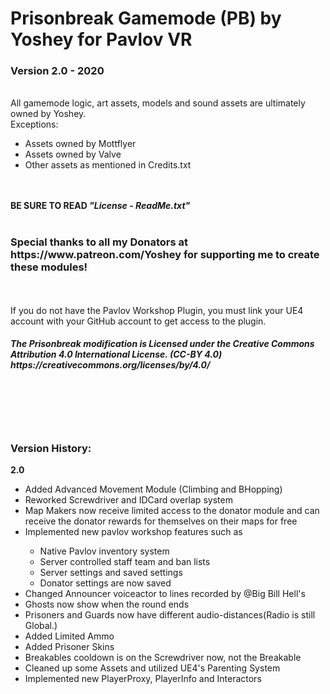 <h1>Prisonbreak Gamemode (PB) by Yoshey for Pavlov VR</h1>
<h3>Version 2.0 - 2020</h3>
<br>
All gamemode logic, art assets, models and sound assets are ultimately owned by Yoshey.<br>
Exceptions:
<ul>
  <li>Assets owned by Mottflyer</li>
  <li>Assets owned by Valve</li>
  <li>Other assets as mentioned in Credits.txt</li>
</ul>
<br>
<br>
<b>BE SURE TO READ <i>"License - ReadMe.txt"</i></b>
<br>
<br>
<h3>Special thanks to all my Donators at https://www.patreon.com/Yoshey for supporting me to create these modules!</h3>
<br>
<br>
If you do not have the Pavlov Workshop Plugin, you must link your UE4 account with your
GitHub account to get access to the plugin.
<br>
<h5>The Prisonbreak modification is Licensed under the Creative Commons Attribution 4.0 International License. (CC-BY 4.0)
https://creativecommons.org/licenses/by/4.0/</h5>
<br>
<br>
<br>
<br>
<h3>Version History:</h3>
<b>2.0</b>
<ul>
  <li>Added Advanced Movement Module (Climbing and BHopping)</li>
  <li>Reworked Screwdriver and IDCard overlap system</li>
  <li>Map Makers now receive limited access to the donator module and can receive the donator rewards for themselves on their maps for free</li>
  <li>Implemented new pavlov workshop features such as</li>
  <ul>
    <li>Native Pavlov inventory system</li>
    <li>Server controlled staff team and ban lists</li>
    <li>Server settings and saved settings</li>
    <li>Donator settings are now saved</li>
  </ul>
  <li>Changed Announcer voiceactor to lines recorded by @Big Bill Hell's</li>
  <li>Ghosts now show when the round ends</li>
  <li>Prisoners and Guards now have different audio-distances(Radio is still Global.)</li>
  <li>Added Limited Ammo</li>
  <li>Added Prisoner Skins</li>
  <li>Breakables cooldown is on the Screwdriver now, not the Breakable</li>
  <li>Cleaned up some Assets and utilized UE4's Parenting System</li>
  <li>Implemented new PlayerProxy, PlayerInfo and Interactors</li>
</ul>
